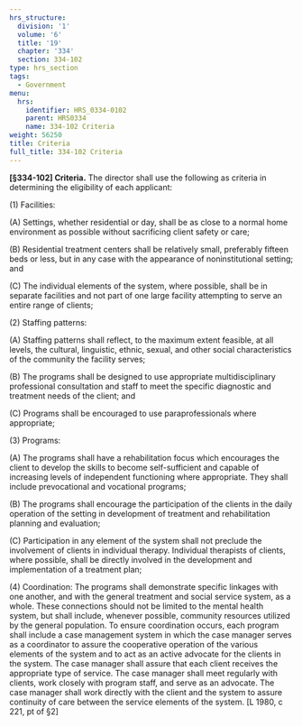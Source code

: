 ```yaml
---
hrs_structure:
  division: '1'
  volume: '6'
  title: '19'
  chapter: '334'
  section: 334-102
type: hrs_section
tags:
  - Government
menu:
  hrs:
    identifier: HRS_0334-0102
    parent: HRS0334
    name: 334-102 Criteria
weight: 56250
title: Criteria
full_title: 334-102 Criteria
---
```

**[§334-102] Criteria.** The director shall use the following as criteria in determining the eligibility of each applicant:

(1) Facilities:

(A) Settings, whether residential or day, shall be as close to a normal home environment as possible without sacrificing client safety or care;

(B) Residential treatment centers shall be relatively small, preferably fifteen beds or less, but in any case with the appearance of noninstitutional setting; and

(C) The individual elements of the system, where possible, shall be in separate facilities and not part of one large facility attempting to serve an entire range of clients;

(2) Staffing patterns:

(A) Staffing patterns shall reflect, to the maximum extent feasible, at all levels, the cultural, linguistic, ethnic, sexual, and other social characteristics of the community the facility serves;

(B) The programs shall be designed to use appropriate multidisciplinary professional consultation and staff to meet the specific diagnostic and treatment needs of the client; and

(C) Programs shall be encouraged to use paraprofessionals where appropriate;

(3) Programs:

(A) The programs shall have a rehabilitation focus which encourages the client to develop the skills to become self-sufficient and capable of increasing levels of independent functioning where appropriate. They shall include prevocational and vocational programs;

(B) The programs shall encourage the participation of the clients in the daily operation of the setting in development of treatment and rehabilitation planning and evaluation;

(C) Participation in any element of the system shall not preclude the involvement of clients in individual therapy. Individual therapists of clients, where possible, shall be directly involved in the development and implementation of a treatment plan;

(4) Coordination: The programs shall demonstrate specific linkages with one another, and with the general treatment and social service system, as a whole. These connections should not be limited to the mental health system, but shall include, whenever possible, community resources utilized by the general population. To ensure coordination occurs, each program shall include a case management system in which the case manager serves as a coordinator to assure the cooperative operation of the various elements of the system and to act as an active advocate for the clients in the system. The case manager shall assure that each client receives the appropriate type of service. The case manager shall meet regularly with clients, work closely with program staff, and serve as an advocate. The case manager shall work directly with the client and the system to assure continuity of care between the service elements of the system. [L 1980, c 221, pt of §2]